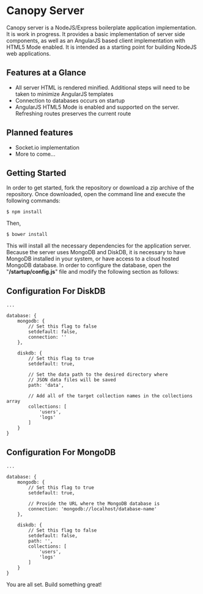 Canopy Server
=============
Canopy server is a NodeJS/Express boilerplate application implementation. It is work in progress. It provides a 
basic implementation of server side components, as well as an AngularJS based client implementation 
with HTML5 Mode enabled. It is intended as a starting point for building NodeJS web applications.

## Features at a Glance
 * All server HTML is rendered minified. Additional steps will need to be taken to minimize AngularJS templates
 * Connection to databases occurs on startup
 * AngularJS HTML5 Mode is enabled and supported on the server. Refreshing routes preserves the current route
	
## Planned features
 * Socket.io implementation
 * More to come...

## Getting Started
In order to get started, fork the repository or download a zip archive of the repository. Once downloaded, 
open the command line and execute the following commands:

```
$ npm install
```

Then,

```
$ bower install
```

This will install all the necessary dependencies for the application server. Because the server uses 
MongoDB and DiskDB, it is necessary to have MongoDB installed in your system, or have access to a cloud 
hosted MongoDB database. In order to configure the database, open the "**/startup/config.js**" file and 
modify the following section as follows:

## Configuration For DiskDB
```
...

database: {
	mongodb: {
		// Set this flag to false
		setdefault: false,
		connection: ''
	},
	
	diskdb: {
		// Set this flag to true
		setdefault: true,
		
		// Set the data path to the desired directory where 
		// JSON data files will be saved
		path: 'data',
		
		// Add all of the target collection names in the collections array
		collections: [
			'users',
			'logs'
		]
	}
}
```

## Configuration For MongoDB
```
...

database: {
	mongodb: {
		// Set this flag to true
		setdefault: true,
		
		// Provide the URL where the MongoDB database is
		connection: 'mongodb://localhost/database-name'
	},
	
	diskdb: {
		// Set this flag to false
		setdefault: false,
		path: '',
		collections: [
			'users',
			'logs'
		]
	}
}
```


You are all set.
Build something great!